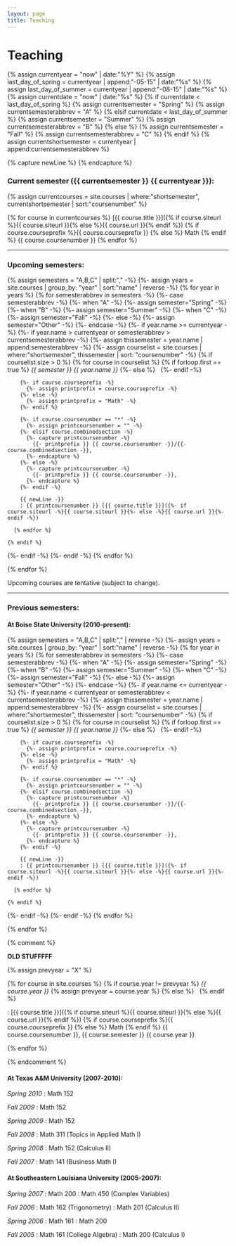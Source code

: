 ```yaml
---
layout: page
title: Teaching
---
```


# Teaching

{% assign currentyear = "now" | date:"%Y" %}
{% assign last_day_of_spring = currentyear | append:"-05-15" | date:"%s" %}
{% assign last_day_of_summer = currentyear | append:"-08-15" | date:"%s" %}
{% assign currentdate = "now" | date:"%s" %}
{% if currentdate < last_day_of_spring %}
  {% assign currentsemester = "Spring" %}
  {% assign currentsemesterabbrev = "A" %}
{% elsif currentdate < last_day_of_summer %}
  {% assign currentsemester = "Summer" %}
  {% assign currentsemesterabbrev = "B" %}
{% else %}
  {% assign currentsemester = "Fall" %}
  {% assign currentsemesterabbrev = "C" %}
{% endif %}
{% assign currentshortsemester = currentyear | append:currentsemesterabbrev %}

{% capture newLine %}
{% endcapture %}


### Current semester ({{ currentsemester }} {{ currentyear }}):


{% assign currentcourses = site.courses | where:"shortsemester", currentshortsemester | sort:"coursenumber" %}

{% for course in currentcourses %}
[{{ course.title }}]({% if course.siteurl %}{{ course.siteurl }}{% else %}{{ course.url }}{% endif %})
{% if course.courseprefix %}{{ course.courseprefix }} {% else %} Math {% endif %} {{ course.coursenumber }}
{% endfor %}

---

### Upcoming semesters:

{% assign semesters = "A,B,C" | split:"," -%}
{%- assign years = site.courses | group_by: "year" | sort:"name" | reverse -%}
{% for year in years %}
  {% for semesterabbrev in semesters -%}
  {%- case semesterabbrev -%}
    {%- when "A" -%}
      {%- assign semester="Spring" -%}
    {%- when "B" -%}
      {%- assign semester="Summer" -%}
    {%- when "C" -%}
      {%- assign semester="Fall" -%}
    {%- else -%}
      {%- assign semester="Other" -%}
  {%- endcase -%}
  {%- if year.name >= currentyear -%}
  {%- if year.name > currentyear or semesterabbrev > currentsemesterabbrev -%}
    {%- assign thissemester = year.name | append:semesterabbrev -%}
    {%- assign courselist = site.courses | where:"shortsemester", thissemester | sort: "coursenumber" -%}
    {% if courselist.size > 0 %}
      {% for course in courselist %}
        {% if forloop.first == true %}
*{{ semester }} {{ year.name }}*
        {%- else %}
&nbsp;
        {%- endif -%}

        {%- if course.courseprefix -%}
          {%- assign printprefix = course.courseprefix -%}
        {%- else -%}
          {%- assign printprefix = "Math" -%}
        {%- endif %}

        {%- if course.coursenumber == "*" -%}
          {%- assign printcoursenumber = "" -%}
        {%- elsif course.combinedsection -%}
          {%- capture printcoursenumber -%}
            {{- printprefix }} {{ course.coursenumber -}}/{{- course.combinedsection -}},
          {%- endcapture %}
        {%- else -%}
          {%- capture printcoursenumber -%}
            {{- printprefix }} {{ course.coursenumber -}},
          {%- endcapture %}
        {%- endif -%}

        {{ newLine -}}
        : {{ printcoursenumber }} [{{ course.title }}]({%- if course.siteurl -%}{{ course.siteurl }}{%- else -%}{{ course.url }}{%- endif -%})

      {% endfor %}

    {% endif %}

  {%- endif -%}
  {%- endif -%}
  {% endfor %}

{% endfor %}

Upcoming courses are tentative (subject to change).


---

### Previous semesters:

#### At Boise State University (2010-present):

{% assign semesters = "A,B,C" | split:"," | reverse -%}
{%- assign years = site.courses | group_by: "year" | sort:"name" | reverse -%}
{% for year in years %}
  {% for semesterabbrev in semesters -%}
  {%- case semesterabbrev -%}
    {%- when "A" -%}
      {%- assign semester="Spring" -%}
    {%- when "B" -%}
      {%- assign semester="Summer" -%}
    {%- when "C" -%}
      {%- assign semester="Fall" -%}
    {%- else -%}
      {%- assign semester="Other" -%}
  {%- endcase -%}
  {%- if year.name <= currentyear -%}
  {%- if year.name < currentyear or semesterabbrev < currentsemesterabbrev -%}
    {%- assign thissemester = year.name | append:semesterabbrev -%}
    {%- assign courselist = site.courses | where:"shortsemester", thissemester | sort: "coursenumber" -%}
    {% if courselist.size > 0 %}
      {% for course in courselist %}
        {% if forloop.first == true %}
*{{ semester }} {{ year.name }}*
        {%- else %}
&nbsp;
        {%- endif -%}

        {%- if course.courseprefix -%}
          {%- assign printprefix = course.courseprefix -%}
        {%- else -%}
          {%- assign printprefix = "Math" -%}
        {%- endif %}

        {%- if course.coursenumber == "*" -%}
          {%- assign printcoursenumber = "" -%}
        {%- elsif course.combinedsection -%}
          {%- capture printcoursenumber -%}
            {{- printprefix }} {{ course.coursenumber -}}/{{- course.combinedsection -}},
          {%- endcapture %}
        {%- else -%}
          {%- capture printcoursenumber -%}
            {{- printprefix }} {{ course.coursenumber -}},
          {%- endcapture %}
        {%- endif -%}

        {{ newLine -}}
        : {{ printcoursenumber }} [{{ course.title }}]({%- if course.siteurl -%}{{ course.siteurl }}{%- else -%}{{ course.url }}{%- endif -%})

      {% endfor %}

    {% endif %}

  {%- endif -%}
  {%- endif -%}
  {% endfor %}

{% endfor %}



{% comment %}

**OLD STUFFFFF**

{% assign prevyear = "X" %}

{% for course in site.courses %}
{% if course.year != prevyear %} *{{ course.year }}* {% assign prevyear = course.year %} {% else %} &nbsp; {% endif %}

: [{{ course.title }}]({% if course.siteurl %}{{ course.siteurl }}{% else %}{{ course.url }}{% endif %})
{% if course.courseprefix %}{{ course.courseprefix }} {% else %} Math {% endif %} {{ course.coursenumber }}, {{ course.semester }} {{ course.year }}

{% endfor %}

{% endcomment %}



#### At Texas A&M University (2007-2010):
*Spring 2010*
: Math 152

*Fall 2009*
: Math 152

*Spring 2009*
: Math 152

*Fall 2008*
: Math 311 (Topics in Applied Math I)

*Spring 2008*
: Math 152 (Calculus II)

*Fall 2007*
: Math 141 (Business Math I)



#### At Southeastern Louisiana University (2005-2007):
*Spring 2007*
: Math 200
: Math 450 (Complex Variables)

*Fall 2006*
: Math 162 (Trigonometry)
: Math 201 (Calculus II)

*Spring 2006*
: Math 161
: Math 200

*Fall 2005*
: Math 161 (College Algebra)
: Math 200 (Calculus I)

